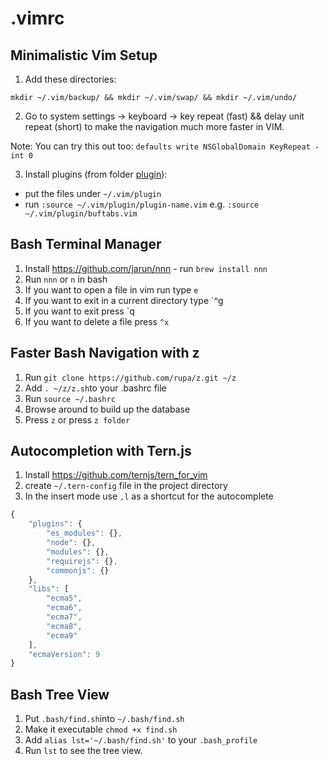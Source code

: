 # .vimrc
## Minimalistic Vim Setup

1. Add these directories:
```
mkdir ~/.vim/backup/ && mkdir ~/.vim/swap/ && mkdir ~/.vim/undo/
```
2. Go to system settings -> keyboard -> key repeat (fast) && delay unit repeat (short) to make the navigation much more faster in VIM.

Note: You can try this out too: `defaults write NSGlobalDomain KeyRepeat -int 0`

3. Install plugins (from folder [plugin](./plugin)):
  - put the files under `~/.vim/plugin`
  - run `:source ~/.vim/plugin/plugin-name.vim` e.g. `:source ~/.vim/plugin/buftabs.vim`
  
## Bash Terminal Manager

1. Install https://github.com/jarun/nnn - run `brew install nnn`
2. Run `nnn` or `n` in bash
3. If you want to open a file in vim run type `e`
4. If you want to exit in a current directory type `^g
5. If you want to exit press `q
6. If you want to delete a file press `^x`

## Faster Bash Navigation with z

1. Run `git clone https://github.com/rupa/z.git ~/z`
2. Add `. ~/z/z.sh`to your .bashrc file
3. Run `source ~/.bashrc`
4. Browse around to build up the database
5. Press `z` or press `z folder` 

## Autocompletion with Tern.js
1. Install https://github.com/ternjs/tern_for_vim
2. create `~/.tern-config` file in the project directory
3. In the insert mode use `,l` as a shortcut for the autocomplete

```js
{
    "plugins": {
        "es_modules": {},
        "node": {},
        "modules": {},
        "requirejs": {},
        "commonjs": {}
    },
    "libs": [
        "ecma5",
        "ecma6",
        "ecma7",
        "ecma8",
        "ecma9"
    ],
    "ecmaVersion": 9
}
```
## Bash Tree View
1. Put `.bash/find.sh`into `~/.bash/find.sh`
2. Make it executable `chmod +x find.sh`
3. Add `alias lst='~/.bash/find.sh'` to your `.bash_profile`
4. Run `lst` to see the tree view.
